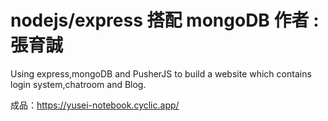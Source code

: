 # nodejs/express 搭配 mongoDB 作者 : 張育誠
Using express,mongoDB and PusherJS to build a website which contains login system,chatroom and Blog. 

成品：https://yusei-notebook.cyclic.app/
